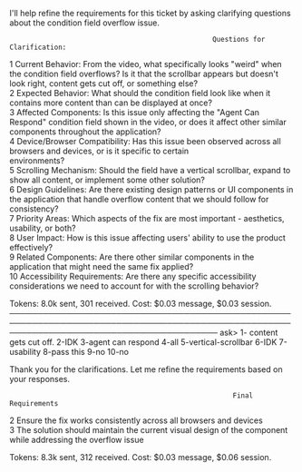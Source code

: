 I'll help refine the requirements for this ticket by asking clarifying questions about the condition field overflow issue.               


                                                      Questions for Clarification:                                                       

 1 Current Behavior: From the video, what specifically looks "weird" when the condition field overflows? Is it that the scrollbar appears
   but doesn't look right, content gets cut off, or something else?                                                                      
 2 Expected Behavior: What should the condition field look like when it contains more content than can be displayed at once?             
 3 Affected Components: Is this issue only affecting the "Agent Can Respond" condition field shown in the video, or does it affect other 
    similar components throughout the application?                                                                                       
  4 Device/Browser Compatibility: Has this issue been observed across all browsers and devices, or is it specific to certain             
    environments?                                                                                                                        
  5 Scrolling Mechanism: Should the field have a vertical scrollbar, expand to show all content, or implement some other solution?       
  6 Design Guidelines: Are there existing design patterns or UI components in the application that handle overflow content that we should
    follow for consistency?                                                                                                              
  7 Priority Areas: Which aspects of the fix are most important - aesthetics, usability, or both?                                        
  8 User Impact: How is this issue affecting users' ability to use the product effectively?                                              
  9 Related Components: Are there other similar components in the application that might need the same fix applied?                      
 10 Accessibility Requirements: Are there any specific accessibility considerations we need to account for with the scrolling behavior?  


Tokens: 8.0k sent, 301 received. Cost: $0.03 message, $0.03 session.
─────────────────────────────────────────────────────────────────────────────────────────────────────────────────────────────────────────
ask> 1- content gets cut off. 2-IDK 3-agent can respond 4-all 5-vertical-scrollbar 6-IDK 7-usability 8-pass this 9-no 10-no              

Thank you for the clarifications. Let me refine the requirements based on your responses.                                                


                                                           Final Requirements                                                            





 2 Ensure the fix works consistently across all browsers and devices                                                                     
 3 The solution should maintain the current visual design of the component while addressing the overflow issue                           



Tokens: 8.3k sent, 312 received. Cost: $0.03 message, $0.06 session.
